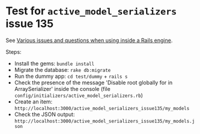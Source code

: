 # Test for `active_model_serializers` issue 135

See [Various issues and questions when using inside a Rails engine](https://github.com/rails-api/active_model_serializers/issues/135).

Steps:

- Install the gems: `bundle install`
- Migrate the database: `rake db:migrate`
- Run the dummy app: `cd test/dummy` + `rails s`
- Check the presence of the message 'Disable root globally for in ArraySerializer' inside the console (file `config/initializers/active_model_serializers.rb`)
- Create an item: `http://localhost:3000/active_model_serializers_issue135/my_models`
- Check the JSON output: `http://localhost:3000/active_model_serializers_issue135/my_models.json`